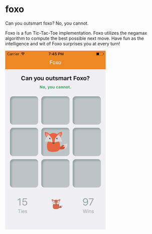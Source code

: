# foxo
Can you outsmart foxo? No, you cannot.

Foxo is a fun Tic-Tac-Toe implementation. Foxo utilizes the negamax algorithm to compute the best
possible next move. Have fun as the intelligence and wit of Foxo surprises you at every turn!

![screenshot](/screenshots/foxo.png)
